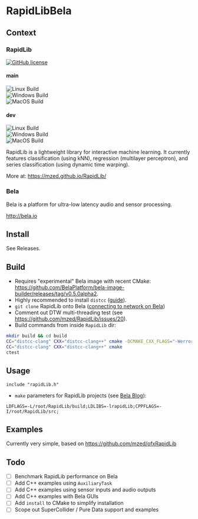 # RapidLibBela

## Context

### RapidLib

[![GitHub license](https://img.shields.io/badge/License-BSD%203--Clause-blue.svg)](https://github.com/mzed/RapidLib/blob/master/LICENSE)

#### main
![Linux Build](https://github.com/mzed/RapidLib/workflows/Linux%20Build/badge.svg?branch=main)  
![Windows Build](https://github.com/mzed/RapidLib/workflows/Windows%20Build/badge.svg?branch=main)  
![MacOS Build](https://github.com/mzed/RapidLib/workflows/Mac%20Build/badge.svg?branch=main)

#### dev
![Linux Build](https://github.com/mzed/RapidLib/workflows/Linux%20Build/badge.svg?branch=dev)  
![Windows Build](https://github.com/mzed/RapidLib/workflows/Windows%20Build/badge.svg?branch=dev)  
![MacOS Build](https://github.com/mzed/RapidLib/workflows/Mac%20Build/badge.svg?branch=dev)

RapidLib is a lightweight library for interactive machine learning. It currently features classification (using kNN), regression (multilayer perceptron), and series classification (using dynamic time warping).

More at: https://mzed.github.io/RapidLib/

### Bela

Bela is a platform for ultra-low latency audio and sensor processing.

http://bela.io

## Install

See Releases.

## Build

- Requires "experimental" Bela image with recent CMake: https://github.com/BelaPlatform/bela-image-builder/releases/tag/v0.5.0alpha2.
- Highly recommended to install `distcc` ([guide](https://gist.github.com/jarmitage/2a5dffbcfdd5532371f097e9bb80e4b0)).
- `git clone` RapidLib onto Bela ([connecting to network on Bela](https://learn.bela.io/using-bela/bela-techniques/connecting-to-wifi))
- Comment out DTW multi-threading test (see https://github.com/mzed/RapidLib/issues/20).
- Build commands from inside `RapidLib` dir:

```sh
mkdir build && cd build
CC="distcc-clang" CXX="distcc-clang++" cmake -DCMAKE_CXX_FLAGS="-Werror" ..
CC="distcc-clang" CXX="distcc-clang++" cmake
ctest
```

## Usage

```
include "rapidLib.h"
```

- `make` parameters for RapidLib projects (see [Bela Blog](https://blog.bela.io/using-an-external-library-with-bela/)):

```
LDFLAGS=-L/root/RapidLib/build;LDLIBS=-lrapidLib;CPPFLAGS=-I/root/RapidLib/src;
```

## Examples

Currently very simple, based on https://github.com/mzed/ofxRapidLib

## Todo

- [ ] Benchmark RapidLib performance on Bela
- [ ] Add C++ examples using `AuxiliaryTask`
- [ ] Add C++ examples using sensor inputs and audio outputs
- [ ] Add C++ examples with Bela GUIs
- [ ] Add `install` to CMake to simplify installation
- [ ] Scope out SuperCollider / Pure Data support and examples
